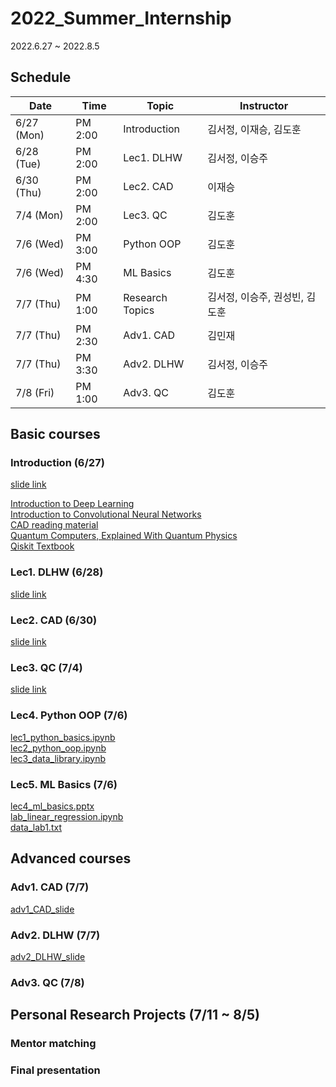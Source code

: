# 2022_Summer_Internship

2022.6.27 ~ 2022.8.5

## Schedule

| Date | Time | Topic | Instructor |
| ---- | ---- | ---- | ---------- |
| 6/27 (Mon) | PM 2:00 | Introduction | 김서정, 이재승, 김도훈 |
| 6/28 (Tue) | PM 2:00 | Lec1. DLHW | 김서정, 이승주 |
| 6/30 (Thu) | PM 2:00 | Lec2. CAD | 이재승 |
| 7/4 (Mon) | PM 2:00 | Lec3. QC | 김도훈 |
| 7/6 (Wed) | PM 3:00 | Python OOP | 김도훈 |
| 7/6 (Wed) | PM 4:30 | ML Basics | 김도훈 |
| 7/7 (Thu) | PM 1:00 | Research Topics | 김서정, 이승주, 권성빈, 김도훈 | 
| 7/7 (Thu) | PM 2:30 | Adv1. CAD | 김민재 | 
| 7/7 (Thu) | PM 3:30 | Adv2. DLHW | 김서정, 이승주 | 
| 7/8 (Fri) | PM 1:00 | Adv3. QC | 김도훈 | 

## Basic courses
### Introduction (6/27)
[slide link](https://www.dropbox.com/s/w5rtcv9c855w6mv/0627_intro.pptx?dl=0)

[Introduction to Deep Learning](https://www.youtube.com/watch?v=7sB052Pz0sQ&list=PLtBw6njQRU-rwp5__7C0oIVt26ZgjG9NI)<br>
[Introduction to Convolutional Neural Networks](https://www.youtube.com/watch?v=vT1JzLTH4G4&list=PL3FW7Lu3i5JvHM8ljYj-zLfQRF3EO8sYv)<br>
[CAD reading material](http://blogspot.designonchip.com/2009/10/rtl-engineer.html)<br>
[Quantum Computers, Explained With Quantum Physics](https://youtu.be/jHoEjvuPoB8)<br>
[Qiskit Textbook](https://qiskit.org/learn/)

### Lec1. DLHW (6/28)
[slide link](https://www.dropbox.com/scl/fi/j7vph3e880u1tyfdnpd2s/220628_summer_intern_DLHS.pptx?dl=0&rlkey=m6z8qtuz2cqxqytxhv60yqdql)


### Lec2. CAD (6/30)
[slide link](https://www.dropbox.com/scl/fi/v7f3aj489jcn1f48c10l4/20220630_CAD_JSL.pptx?dl=0&rlkey=8i935wbqby7f4cwdevw193cz9)


### Lec3. QC (7/4)
[slide link](https://www.dropbox.com/s/yxnvj5wcaralcyo/0704_QC_basic.pptx?dl=0)

### Lec4. Python OOP (7/6)
[lec1_python_basics.ipynb](https://www.dropbox.com/s/vsxzz53226ksm5u/lec1_python_basics.ipynb?dl=0) <br>
[lec2_python_oop.ipynb](https://www.dropbox.com/s/654sa91mt6lcrp8/lec2_python_oop.ipynb?dl=0) <br>
[lec3_data_library.ipynb](https://www.dropbox.com/s/ik3143xwuh2ya0n/lec3_data_library.ipynb?dl=0)

### Lec5. ML Basics (7/6)
[lec4_ml_basics.pptx](https://www.dropbox.com/s/3zyymcojhhe1s7v/lec4_ml_basics.pptx?dl=0) <br>
[lab_linear_regression.ipynb](https://www.dropbox.com/s/5yysqay1jf7q2qv/lec4_linear_regression.ipynb?dl=0) <br>
[data_lab1.txt](https://www.dropbox.com/s/tbxdlsmpln0m802/data_lab1.txt?dl=0)

## Advanced courses
### Adv1. CAD (7/7)
[adv1_CAD_slide](https://www.dropbox.com/scl/fi/o6y20frq52h9irj145v9d/220706_summer_intern_CAD_ADV_MJK.pptx?dl=0&rlkey=djgahd5n1siz80b10nubkgm6o)

### Adv2. DLHW (7/7)
[adv2_DLHW_slide](https://www.dropbox.com/scl/fi/ttauqffgz0fho41um8wpt/220706_summer_intern_DLHW_ADV.pptx?dl=0&rlkey=1ppo7ni2tvo953xkeb8iz9gzh)

### Adv3. QC (7/8)



## Personal Research Projects (7/11 ~ 8/5)
### Mentor matching


### Final presentation



